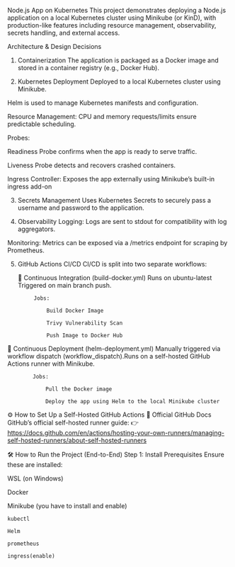 Node.js App on Kubernetes
This project demonstrates deploying a Node.js application on a local Kubernetes cluster using Minikube (or KinD), with production-like features including resource management, observability, secrets handling, and external access.


Architecture & Design Decisions
1. Containerization
The application is packaged as a Docker image and stored in a container registry (e.g., Docker Hub).

2. Kubernetes Deployment
Deployed to a local Kubernetes cluster using Minikube.

Helm is used to manage Kubernetes manifests and configuration.

Resource Management: CPU and memory requests/limits ensure predictable scheduling.

Probes:

Readiness Probe confirms when the app is ready to serve traffic.

Liveness Probe detects and recovers crashed containers.

Ingress Controller: Exposes the app externally using Minikube’s built-in ingress add-on

3. Secrets Management
Uses Kubernetes Secrets to securely pass a username and password to the application.

4. Observability
Logging: Logs are sent to stdout for compatibility with log aggregators.

Monitoring: Metrics can be exposed via a /metrics endpoint for scraping by Prometheus.

5. GitHub Actions CI/CD
CI/CD is split into two separate workflows:

    🔁 Continuous Integration (build-docker.yml) Runs on ubuntu-latest
    Triggered on main branch push.

            Jobs:

                Build Docker Image

                Trivy Vulnerability Scan

                Push Image to Docker Hub

    
🚀 Continuous Deployment (helm-deployment.yml)
Manually triggered  via workflow dispatch (workflow_dispatch).Runs on a self-hosted GitHub Actions runner with Minikube.

            Jobs:

                Pull the Docker image

                Deploy the app using Helm to the local Minikube cluster
    


⚙️ How to Set Up a Self-Hosted GitHub Actions 
🔗 Official GitHub Docs
GitHub’s official self-hosted runner guide:
👉 https://docs.github.com/en/actions/hosting-your-own-runners/managing-self-hosted-runners/about-self-hosted-runners


🛠️ How to Run the Project (End-to-End)
Step 1: Install Prerequisites
Ensure these are installed:

WSL (on Windows)

Docker

Minikube (you have to install and enable)

    kubectl

    Helm

    prometheus 

    ingress(enable)





